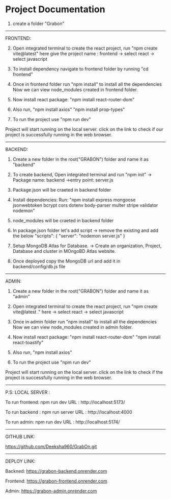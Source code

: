 # Project Documentation 

1. create a folder "Grabon"

----------------------------------------

FRONTEND:

2. Open integrated terminal to create the react project, run "npm create vite@latest" here give the 
project name : frontend
-> select react
-> select javascript

3. To install dependency navigate to frontend folder by running "cd frontend"

4. Once in frontend folder run 
"npm install" to install all the dependencies
Now we can view node_modules created in frontend folder.

5. Now install react package:
"npm install react-router-dom"

6. Also run, "npm install axios"
"npm install prop-types"

7. To run the project use "npm run dev"

Project will start running on the local server. click on the link to check if our project is successfully running in the web browser.

------------------------------------------
    
BACKEND:

1. Create a new folder in the root("GRABON") folder and name it as "backend"

2. To create backend, Open integrated terminal and run "npm init"
-> Package name: backend
->entry point: server.js

3. Package.json will be craeted in backend folder

4. Install dependencies:
Run:
"npm install express mongoose jsonwebtoken bcrypt cors dotenv body-parser multer stripe validator nodemon"

5. node_modules will be craeted in backend folder

6. In package.json folder let's add script
-> remove the existing and add the below
 "scripts": {
    "server": "nodemon server.js"
  }

7. Setup MongoDB Atlas for Database.
-> Create an organization, Project, Database and cluster in MOngoBD Atlas website. 

8. Once deployed copy the MongoDB url and add it in backend/config/db.js file 

------------------------------------------

ADMIN:

1. Create a new folder in the root("GRABON") folder and name it as "admin"

2. Open integrated terminal to create the react project, run "npm create vite@latest ." here
-> select react
-> select javascript

3. Once in admin folder run 
"npm install" to install all the dependencies
Now we can view node_modules created in admin folder.

5. Now install react package:
"npm install react-router-dom"
"npm install react-toastify"

6. Also run, "npm install axios"

7. To run the project use "npm run dev"

Project will start running on the local server. click on the link to check if the project is successfully running in the web browser.


------------------------------------------

P.S: 
LOCAL SERVER :

To run frontend:
   npm run dev
 URL : http://localhost:5173/  

To run backend  :
   npm run server 
URL :  http://localhost:4000

To run admin: 
   npm run dev
URL :  http://localhost:5174/

------------------------------------------

GITHUB LINK:

https://github.com/Deeksha960/GrabOn.git


------------------------------------------


DEPLOY LINK:

Backned: https://grabon-backend.onrender.com

Frontend: https://grabon-frontend.onrender.com

Admin: https://grabon-admin.onrender.com